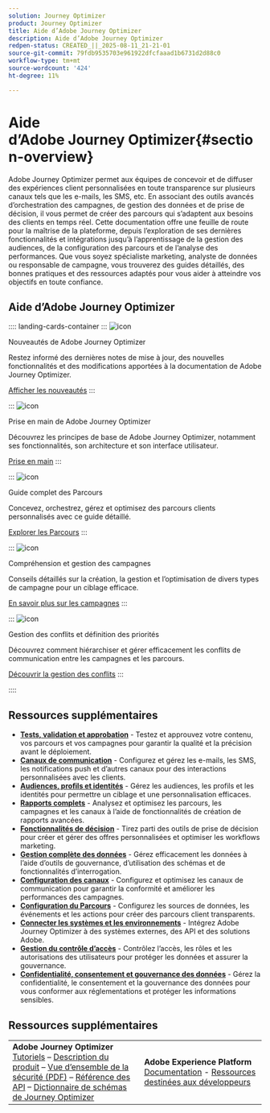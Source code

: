 ```yaml
---
solution: Journey Optimizer
product: Journey Optimizer
title: Aide d’Adobe Journey Optimizer
description: Aide d’Adobe Journey Optimizer
redpen-status: CREATED_||_2025-08-11_21-21-01
source-git-commit: 79fdb9535703e961922dfcfaaad1b6731d2d88c0
workflow-type: tm+mt
source-wordcount: '424'
ht-degree: 11%

---
```



# Aide d’Adobe Journey Optimizer{#section-overview}

Adobe Journey Optimizer permet aux équipes de concevoir et de diffuser des expériences client personnalisées en toute transparence sur plusieurs canaux tels que les e-mails, les SMS, etc. En associant des outils avancés d’orchestration des campagnes, de gestion des données et de prise de décision, il vous permet de créer des parcours qui s’adaptent aux besoins des clients en temps réel. Cette documentation offre une feuille de route pour la maîtrise de la plateforme, depuis l’exploration de ses dernières fonctionnalités et intégrations jusqu’à l’apprentissage de la gestion des audiences, de la configuration des parcours et de l’analyse des performances. Que vous soyez spécialiste marketing, analyste de données ou responsable de campagne, vous trouverez des guides détaillés, des bonnes pratiques et des ressources adaptés pour vous aider à atteindre vos objectifs en toute confiance.

## Aide d’Adobe Journey Optimizer

:::: landing-cards-container
:::
![icon](https://cdn.experienceleague.adobe.com/icons/list-check.svg)

Nouveautés de Adobe Journey Optimizer

Restez informé des dernières notes de mise à jour, des nouvelles fonctionnalités et des modifications apportées à la documentation de Adobe Journey Optimizer.

[Afficher les nouveautés](whats-new-landing-page.md)
:::

:::
![icon](https://cdn.experienceleague.adobe.com/icons/circle-play.svg)

Prise en main de Adobe Journey Optimizer

Découvrez les principes de base de Adobe Journey Optimizer, notamment ses fonctionnalités, son architecture et son interface utilisateur.

[Prise en main](get-started-landing-page.md)
:::

:::
![icon](https://cdn.experienceleague.adobe.com/icons/code-branch.svg)

Guide complet des Parcours

Concevez, orchestrez, gérez et optimisez des parcours clients personnalisés avec ce guide détaillé.

[Explorer les Parcours](orchestrate-journeys-landing-page.md)
:::

:::
![icon](https://cdn.experienceleague.adobe.com/icons/bullhorn.svg)

Compréhension et gestion des campagnes

Conseils détaillés sur la création, la gestion et l’optimisation de divers types de campagne pour un ciblage efficace.

[En savoir plus sur les campagnes](campaigns-landing-page.md)
:::

:::
![icon](https://cdn.experienceleague.adobe.com/icons/scale-balanced.svg)

Gestion des conflits et définition des priorités

Découvrez comment hiérarchiser et gérer efficacement les conflits de communication entre les campagnes et les parcours.

[Découvrir la gestion des conflits](conflict-prioritization-landing-page.md)
:::

::::


## Ressources supplémentaires

- **[Tests, validation et approbation](test-landing-page.md)** - Testez et approuvez votre contenu, vos parcours et vos campagnes pour garantir la qualité et la précision avant le déploiement.
- **[Canaux de communication](../using/channels/gs-channels.md)** - Configurez et gérez les e-mails, les SMS, les notifications push et d’autres canaux pour des interactions personnalisées avec les clients.
- **[Audiences, profils et identités](audiences-profiles-identities-landing-page.md)** - Gérez les audiences, les profils et les identités pour permettre un ciblage et une personnalisation efficaces.
- **[Rapports complets](reporting-landing-page.md)** - Analysez et optimisez les parcours, les campagnes et les canaux à l’aide de fonctionnalités de création de rapports avancées.
- **[Fonctionnalités de décision](decisioning-landing-page.md)** - Tirez parti des outils de prise de décision pour créer et gérer des offres personnalisées et optimiser les workflows marketing.
- **[Gestion complète des données](data-management-landing-page.md)** - Gérez efficacement les données à l’aide d’outils de gouvernance, d’utilisation des schémas et de fonctionnalités d’interrogation.
- **[Configuration des canaux](configuration-landing-page.md)** - Configurez et optimisez les canaux de communication pour garantir la conformité et améliorer les performances des campagnes.
- **[Configuration du Parcours](configure-journeys-landing-page.md)** - Configurez les sources de données, les événements et les actions pour créer des parcours client transparents.
- **[Connecter les systèmes et les environnements](connect-systems-landing-page.md)** - Intégrez Adobe Journey Optimizer à des systèmes externes, des API et des solutions Adobe.
- **[Gestion du contrôle d’accès](access-control-landing-page.md)** - Contrôlez l’accès, les rôles et les autorisations des utilisateurs pour protéger les données et assurer la gouvernance.
- **[Confidentialité, consentement et gouvernance des données](privacy-landing-page.md)** - Gérez la confidentialité, le consentement et la gouvernance des données pour vous conformer aux réglementations et protéger les informations sensibles.

## Ressources supplémentaires

<table style="table-layout:fixed"><tr style="border: 0;">
<td><strong>Adobe Journey Optimizer</strong><br/>
<a href="https://experienceleague.adobe.com/docs/journey-optimizer-learn/tutorials/overview.html?lang=fr" target="_blank">Tutoriels</a> – <a href="https://helpx.adobe.com/fr/legal/product-descriptions/adobe-journey-optimizer.html" target="_blank">Description du produit</a> – <a href="https://www.adobe.com/content/dam/cc/en/security/pdfs/AJO_SecurityOverview.pdf" target="_blank">Vue d’ensemble de la sécurité (PDF)</a> – <a href="https://developer.adobe.com/journey-optimizer-apis/" target="_blank">Référence des API</a> – <a href="https://experienceleague.adobe.com/tools/ajo-schemas/schema-dictionary.html?lang=fr" target="_blank">Dictionnaire de schémas de Journey Optimizer</a>

</td>
<td><strong>Adobe Experience Platform</strong><br/>
<a href="https://experienceleague.adobe.com/docs/experience-platform/landing/home.html?lang=fr" target="_blank">Documentation</a> - <a href="https://www.adobe.com/fr/experience-platform/documentation-and-developer-resources.html" target="_blank">Ressources destinées aux développeurs</a>
</td>
</tr></table>

<!--table style="table-layout:auto"><tr style="border: 0;"><td><img src="using/assets/do-not-localize/newsletter.png"></td><td>
<b>Stay informed and elevate your Adobe Journey Optimizer experience!</b><br/>Sign up for our quarterly newsletter. Gain exclusive access to the latest product updates, captivating stories, real-world use cases, valuable tips, and more – all delivered directly to your inbox every quarter. <a href="https://www.adobe.com/subscription/Adobe_Journey_Optimizer_NL.html">Sign up today!</a></td></tr></table-->
